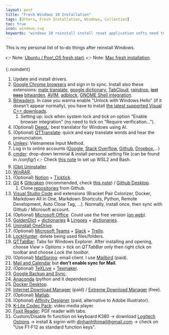 ```yaml
---
layout: post
title: "Fresh Windows 10 Installation"
tags: [Others, Fresh Installation, Windows, Collection]
toc: true
icon: windows.svg
keywords: "windows 10 reinstall install reset application softs need to do k380 keyboard logitech"
---
```


This is my personal list of to-do things after reinstall Windows.

👉 Note: [Ubuntu / Pop!_OS fresh start](/fresh-installation-ubuntu).
👉 Note: [Mac fresh installation](/fresh-install-macos).

{:.noindent}
1. Update and install drivers.
2. [Google Chrome browsers](https://www.google.com/chrome/) and sign in to sync. Install also these extensions: [mate translate](https://chrome.google.com/webstore/detail/mate-translate-%E2%80%93-translat/ihmgiclibbndffejedjimfjmfoabpcke), [google dictionary](https://chrome.google.com/webstore/detail/google-dictionary-by-goog/mgijmajocgfcbeboacabfgobmjgjcoja), [TabCloud](https://chrome.google.com/webstore/detail/tabcloud/npecfdijgoblfcgagoijgmgejmcpnhof), [raindrop](https://chrome.google.com/webstore/detail/raindropio/ldgfbffkinooeloadekpmfoklnobpien), ~~[last pass](https://chrome.google.com/webstore/detail/lastpass-free-password-ma/hdokiejnpimakedhajhdlcegeplioahd)~~ [bitwarden](https://chrome.google.com/webstore/detail/bitwarden-free-password-m/nngceckbapebfimnlniiiahkandclblb?hl=fr), [AVIM](https://chrome.google.com/webstore/detail/avim-vietnamese-input-met/opgbbffpdglhkpglnlkiclakjlpiedoh), [adblock](https://chrome.google.com/webstore/detail/adblock-%E2%80%94-best-ad-blocker/gighmmpiobklfepjocnamgkkbiglidom), [GNOME Shell integration](https://chrome.google.com/webstore/detail/gnome-shell-integration/gphhapmejobijbbhgpjhcjognlahblep).
3. [Bitwadern](https://bitwarden.com/download/). In case you wanna enable "Unlock with Windows Hello" (if it doesn't appear normally), you have to install [the latest supported Visual C++ downloads](https://support.microsoft.com/en-us/topic/the-latest-supported-visual-c-downloads-2647da03-1eea-4433-9aff-95f26a218cc0).
   1. Setting up: lock when system lock and tick on option "Enable browser integration" (no need to tick on "Require verification...").
4. (Optional) [DeepL](https://www.deepl.com/translator): best translator for Windows using AI.
5. (Optional) [QTTranslate](https://quest-app.appspot.com): quick and easy translate words and hear the pronunciation.
6. [Unikey](https://www.unikey.org): Vietnamese Input Method.
7. Log in to online accounts ([Google](https://accounts.google.com/login), [Stack Overflow](https://stackoverflow.com/), [Github](https://github.com/login), [Dropbox](https://www.dropbox.com/login),...)
8. [cmder](https://cmder.net): drop-down terminal & install personal setting file (can be found in _/config/_) 👉 Check [this note](/docker-wsl2-windows) to set up WSL2 and Bash.
9.  [IObit Uninstaller](https://www.iobit.com/en/advanceduninstaller.php).
10. [WinRAR](https://www.win-rar.com/start.html?&L=0).
11. (Optional) [Notion](https://www.notion.so) + [Ticktick](https://ticktick.com/about/windows).
12. [Git](https://git-scm.com) & [Gitkraken](https://www.gitkraken.com/git-client) (recommended, check [this note](/gitkraken/)) / [Github Desktop](https://desktop.github.com).
    1.  Clone [repositories](https://github.com/dinhanhthi?tab=repositories) from Github.
13. [Visual Studio Code](https://code.visualstudio.com) and extensions (Bracket Pair Colorizer, Docker, Markdown All in One, Markdown Shortcuts, Python, Remote Development, Auto Close Tag, ...). Normally, install once, then sync with Github / Microsoft account.
14. (Optional) [Microsoft Office](https://www.microsoft.com/en-us/download/office.aspx). Could use the free version ([on web](https://www.microsoft.com/en-ww/microsoft-365/free-office-online-for-the-web)).
15. [GoldenDict](https://github.com/goldendict/goldendict/wiki/Early-Access-Builds-for-Windows) + [dictionaries](https://drive.google.com/open?id=1jna8_grA-wyhPrq8BiB7ypadvW3tTlIv) & [Lingoes](http://www.lingoes.net/) + [dictionaries](https://drive.google.com/open?id=1LlCtGewKiLMil-7aQFEy_tu4ir1eC_6l).
16. [Uninstall OneDrive](https://support.microsoft.com/en-us/office/turn-off-disable-or-uninstall-onedrive-f32a17ce-3336-40fe-9c38-6efb09f944b0).
17. (Optional) [Microsoft Teams](https://teams.microsoft.com/) + [Slack](https://slack.com/intl/en-fr/downloads/windows?eu_nc=1) + [Trello](https://trello.com).
18. [LockHunter](https://lockhunter.com): delete being used files/folders.
19. [QTTabBar](http://qttabbar.sourceforge.net): Tabs for Windows Explorer. After installing and opening, choose _View_ > _Options_ > tick on _QTTabBar_ only then right click on toolbar and choose _Lock the toolbar_.
20. (Optional) [MailSpring](https://getmailspring.com): email client. I use [Mailbird](https://www.getmailbird.com/) (paid).
21. [Mail and Calendar](https://www.microsoft.com/en-us/p/mail-and-calendar/9wzdncrfhvqm?activetab=pivot:overviewtab) but **don't enable sync for Mail**.
22. (Optional) [TeXLive](https://www.ctan.org/tex-archive/systems/texlive/Images) + [Texmaker](https://www.xm1math.net/texmaker/).
23. [Google Backup and Sync](https://www.google.com/drive/download/backup-and-sync/).
24. [Anaconda](https://www.anaconda.com/products/individual) (python and it dependencies)
25. [Docker Desktop](https://hub.docker.com/editions/community/docker-ce-desktop-windows).
26. [Internet Download Manager](http://internetdownloadmanager.com) (paid) / [Extreme Download Manager](https://sourceforge.net/projects/xdman/) (free).
27. (Optional) [Matlab](https://www.mathworks.com/products/matlab.html).
28. (Optional) [Affinity Designer](https://affinity.serif.com/en-us/designer/) (paid, alternative to Adobe Illustrator).
29. [K-Lite Codec Pack](https://www.codecguide.com/download_kl.htm): video media player.
30. [Foxit Reader](https://www.foxitsoftware.com/pdf-reader/): PDF reader with tabs.
31. Custom/Disable fn function on keyboard K380 -> download [Logitech Options](https://support.logi.com/hc/en-ch/articles/360025297893) -> install & signin with dinhanhthimail@gmail.com -> check on "Use F1-F12 as standard function keys".